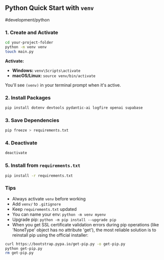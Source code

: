 ## Python Quick Start with `venv`
#development/python

### 1. Create and Activate

```bash
cd your-project-folder
python -m venv venv
touch main.py
```

**Activate:**

- **Windows:** `venv\Scripts\activate`  
- **macOS/Linux:** `source venv/bin/activate`

You'll see `(venv)` in your terminal prompt when it's active.

### 2. Install Packages

```bash
pip install dotenv devtools pydantic-ai logfire openai supabase
```

### 3. Save Dependencies

```bash
pip freeze > requirements.txt
```

### 4. Deactivate

```bash
deactivate
```

### 5. Install from `requirements.txt`

```bash
pip install -r requirements.txt
```

### Tips

- Always activate `venv` before working
- Add `venv/` to `.gitignore`
- Keep `requirements.txt` updated
- You can name your env: `python -m venv myenv`
- Upgrade pip: `python -m pip install --upgrade pip`
- When you get SSL certificate validation errors during pip operations (like 'NoneType' object has no attribute 'get'), the most reliable solution is to reinstall pip using the official installer:
```bash
curl https://bootstrap.pypa.io/get-pip.py -o get-pip.py
python get-pip.py
rm get-pip.py
```